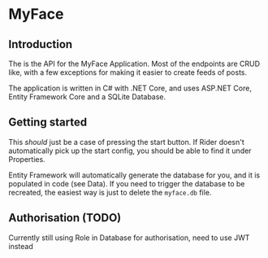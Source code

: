 # MyFace

## Introduction
The is the API for the MyFace Application.
Most of the endpoints are CRUD like, with a few exceptions for making it easier to create feeds of posts.

The application is written in C# with .NET Core, and uses ASP.NET Core, Entity Framework Core and a SQLite Database.

## Getting started
This _should_ just be a case of pressing the start button.
If Rider doesn't automatically pick up the start config, you should be able to find it under Properties.

Entity Framework will automatically generate the database for you, and it is populated in code (see Data).
If you need to trigger the database to be recreated, the easiest way is just to delete the `myface.db` file.

## Authorisation (TODO)
Currently still using Role in Database for authorisation, need to use JWT instead